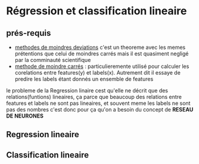 # Régression et classification lineaire
## prés-requis 
* <a href="">methodes de moindres deviations</a> c'est un theoreme avec les memes prétentions que celui de moindres carrés mais il est quasiment negligé par la comminauté scientifique 
* <a href="https://github.com/talisma-cassoma/The-method-of-least-squares-on-Matlab">methode de moindre carrés</a> : particulieremente utilisé pour calculer les corelations entre features(y) et labels(x). Autrement dit il essaye de predire les labels étant donnés un ensemble de features 

le probleme de la Regression linaire cest qu'elle ne décrit que des relations(funtions) lineaires, ça parce que beaucoup des relations entre features et labels ne sont pas lineaires, et souvent meme les labels ne sont pas des nombres 
c'est donc pour ça qu'on a besoin du concept de <strong>RESEAU DE NEURONES</strong> 

   ## Regression lineaire 
   
   
   ## Classification lineaire


